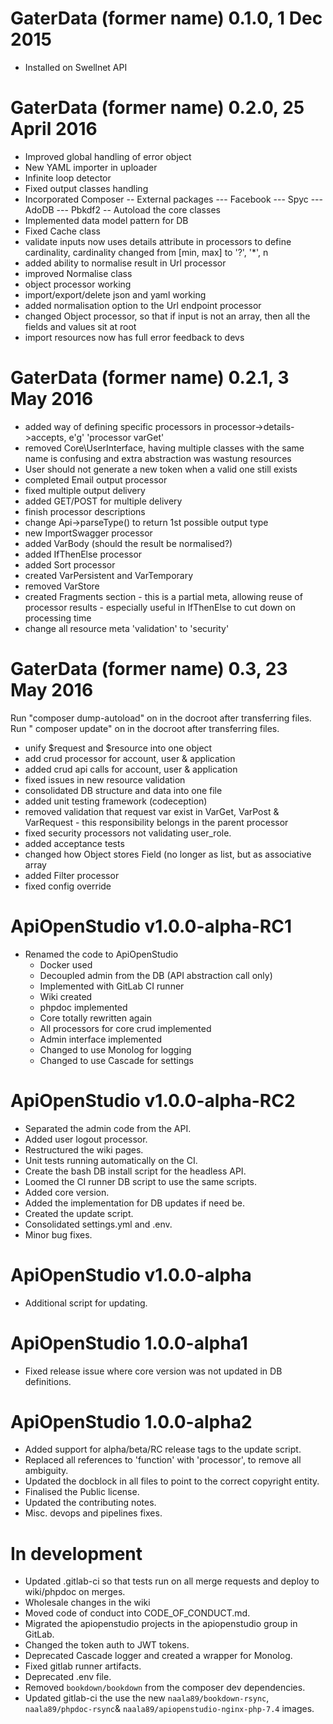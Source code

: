 GaterData (former name) 0.1.0, 1 Dec 2015
=========================================

- Installed on Swellnet API

GaterData (former name) 0.2.0, 25 April 2016
============================================

- Improved global handling of error object
- New YAML importer in uploader
- Infinite loop detector
- Fixed output classes handling
- Incorporated Composer -- External packages --- Facebook --- Spyc --- AdoDB ---
  Pbkdf2 -- Autoload the core classes
- Implemented data model pattern for DB
- Fixed Cache class
- validate inputs now uses details attribute in processors to define
  cardinality, cardinality changed from [min, max] to '?', '*', n
- added ability to normalise result in Url processor
- improved Normalise class
- object processor working
- import/export/delete json and yaml working
- added normalisation option to the Url endpoint processor
- changed Object processor, so that if input is not an array, then all the
  fields and values sit at root
- import resources now has full error feedback to devs

GaterData (former name) 0.2.1, 3 May 2016
=========================================

- added way of defining specific processors in processor->details->accepts,
  e'g' 'processor varGet'
- removed Core\UserInterface, having multiple classes with the same name is
  confusing and extra abstraction was wastung resources
- User should not generate a new token when a valid one still exists
- completed Email output processor
- fixed multiple output delivery
- added GET/POST for multiple delivery
- finish processor descriptions
- change Api->parseType() to return 1st possible output type
- new ImportSwagger processor
- added VarBody (should the result be normalised?)
- added IfThenElse processor
- added Sort processor
- created VarPersistent and VarTemporary
- removed VarStore
- created Fragments section - this is a partial meta, allowing reuse of
  processor results - especially useful in IfThenElse to cut down on processing
  time
- change all resource meta 'validation' to 'security'

GaterData (former name) 0.3, 23 May 2016
========================================

Run "composer dump-autoload" on in the docroot after transferring files. Run "
composer update" on in the docroot after transferring files.

- unify $request and $resource into one object
- add crud processor for account, user & application
- added crud api calls for account, user & application
- fixed issues in new resource validation
- consolidated DB structure and data into one file
- added unit testing framework (codeception)
- removed validation that request var exist in VarGet, VarPost & VarRequest -
  this responsibility belongs in the parent processor
- fixed security processors not validating user_role.
- added acceptance tests
- changed how Object stores Field (no longer as list, but as associative array
- added Filter processor
- fixed config override

ApiOpenStudio v1.0.0-alpha-RC1
=============================

- Renamed the code to ApiOpenStudio
    - Docker used
    - Decoupled admin from the DB (API abstraction call only)
    - Implemented with GitLab CI runner
    - Wiki created
    - phpdoc implemented
    - Core totally rewritten again
    - All processors for core crud implemented
    - Admin interface implemented
    - Changed to use Monolog for logging
    - Changed to use Cascade for settings

ApiOpenStudio v1.0.0-alpha-RC2
=============================

- Separated the admin code from the API.
- Added user logout processor.
- Restructured the wiki pages.
- Unit tests running automatically on the CI.
- Create the bash DB install script for the headless API.
- Loomed the CI runner DB script to use the same scripts.
- Added core version.
- Added the implementation for DB updates if need be.
- Created the update script.
- Consolidated settings.yml and .env.
- Minor bug fixes.

ApiOpenStudio v1.0.0-alpha
===========================

- Additional script for updating.

ApiOpenStudio 1.0.0-alpha1
==========================

- Fixed release issue where core version was not updated in DB definitions.

ApiOpenStudio 1.0.0-alpha2
==========================

- Added support for alpha/beta/RC release tags to the update script.
- Replaced all references to 'function' with 'processor', to remove all
  ambiguity.
- Updated the docblock in all files to point to the correct copyright entity.
- Finalised the Public license.
- Updated the contributing notes.
- Misc. devops and pipelines fixes.

In development
==============

- Updated .gitlab-ci so that tests run on all merge requests and deploy to
  wiki/phpdoc on merges.
- Wholesale changes in the wiki
- Moved code of conduct into CODE_OF_CONDUCT.md.
- Migrated the apiopenstudio projects in the apiopenstudio group in GitLab.
- Changed the token auth to JWT tokens.
- Deprecated Cascade logger and created a wrapper for Monolog.
- Fixed gitlab runner artifacts.
- Deprecated .env file.
- Removed ```bookdown/bookdown``` from the composer dev dependencies.
- Updated gitlab-ci the use the new ```naala89/bookdown-rsync```, 
```naala89/phpdoc-rsync```& ```naala89/apiopenstudio-nginx-php-7.4``` images.
